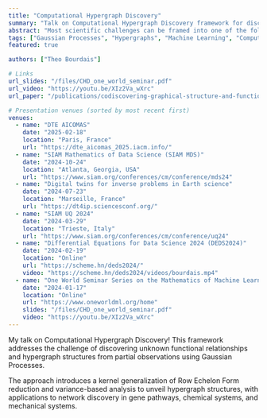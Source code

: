 ```yaml
---
title: "Computational Hypergraph Discovery"
summary: "Talk on Computational Hypergraph Discovery framework for discovering unknown functional relationships in data"
abstract: "Most scientific challenges can be framed into one of the following three levels of complexity of function approximation. Type 1: Approximate an unknown function given input/output data. Type 2: Consider a collection of variables and functions, some of which are unknown, indexed by the nodes and hyperedges of a hypergraph (a generalized graph where edges can connect more than two vertices). Given partial observations of the variables of the hypergraph (satisfying the functional dependencies imposed by its structure), approximate all the unobserved variables and unknown functions. Type 3: Expanding on Type 2, if the hypergraph structure itself is unknown, use partial observations of the variables of the hypergraph to discover its structure and approximate its unknown functions. While most Computational Science and Engineering and Scientific Machine Learning challenges can be framed as Type 1 and Type 2 problems, many scientific problems can only be categorized as Type 3. Despite their prevalence, these Type 3 challenges have been largely overlooked due to their inherent complexity. Although Gaussian Process (GP) methods are sometimes perceived as well-founded but old technology limited to Type 1 curve fitting, their scope has recently been expanded to Type 2 problems. We introduce an interpretable GP framework for Type 3 problems, targeting the data-driven discovery and completion of computational hypergraphs. Our approach is based on a kernel generalization of (1) Row Echelon Form reduction from linear systems to nonlinear ones and (2) variance-based analysis. Here, variables are linked via GPs, and those contributing to the highest data variance unveil the hypergraph's structure. We illustrate the scope and efficiency of the proposed approach with applications to network discovery (gene pathways, chemical, and mechanical), and raw data analysis."
tags: ["Gaussian Processes", "Hypergraphs", "Machine Learning", "Computational Science"]
featured: true

authors: ["Theo Bourdais"]

# Links
url_slides: "/files/CHD_one_world_seminar.pdf"
url_video: "https://youtu.be/XIz2Va_wXrc"
url_paper: "/publications/codiscovering-graphical-structure-and-functional-relationships-within-data-a-gaussian-process-framework-for-connecting-the-dots/"

# Presentation venues (sorted by most recent first)
venues:
  - name: "DTE AICOMAS"
    date: "2025-02-18"
    location: "Paris, France"
    url: "https://dte_aicomas_2025.iacm.info/"
  - name: "SIAM Mathematics of Data Science (SIAM MDS)"
    date: "2024-10-24"
    location: "Atlanta, Georgia, USA"
    url: "https://www.siam.org/conferences/cm/conference/mds24"
  - name: "Digital twins for inverse problems in Earth science"
    date: "2024-07-23"
    location: "Marseille, France"
    url: "https://dt4ip.sciencesconf.org/"
  - name: "SIAM UQ 2024"
    date: "2024-03-29"
    location: "Trieste, Italy"
    url: "https://www.siam.org/conferences/cm/conference/uq24"
  - name: "Differential Equations for Data Science 2024 (DEDS2024)"
    date: "2024-02-19"
    location: "Online"
    url: "https://scheme.hn/deds2024/"
    video: "https://scheme.hn/deds2024/videos/bourdais.mp4"
  - name: "One World Seminar Series on the Mathematics of Machine Learning"
    date: "2024-01-17"
    location: "Online"
    url: "https://www.oneworldml.org/home"
    slides: "/files/CHD_one_world_seminar.pdf"
    video: "https://youtu.be/XIz2Va_wXrc"
---
```


My talk on Computational Hypergraph Discovery! This framework addresses the challenge of discovering unknown functional relationships and hypergraph structures from partial observations using Gaussian Processes.

The approach introduces a kernel generalization of Row Echelon Form reduction and variance-based analysis to unveil hypergraph structures, with applications to network discovery in gene pathways, chemical systems, and mechanical systems.